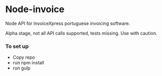 # Node-invoice #

Node API for InvoiceXpress portuguese invoicing software.

Alpha stage, not all API calls supported, tests missing. Use with caution.

### To set up ###

* Copy repo
* run npm install
* run gulp

